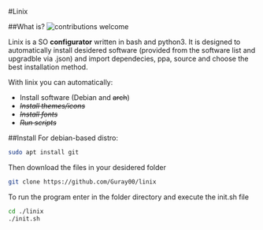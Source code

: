 #Linix  

##What is?
![contributions welcome](https://img.shields.io/badge/contributions-welcome-brightgreen.svg?style=flat)

Linix is a SO **configurator** written in bash and python3. It is designed to automatically install desidered software (provided from the software list and upgradble via .json) and import dependecies, ppa, source and choose the best installation method.

With linix you can automatically:
- Install software (Debian and ~~arch~~)
- *~~Install themes/icons~~*
- ~~*Install fonts*~~
- *~~Run scripts~~*

##Install
For debian-based distro:
```bash
sudo apt install git
```

Then download the files in your desidered folder
```bash
git clone https://github.com/Guray00/linix
```

To run the program enter in the folder directory and execute the init.sh file
```bash
cd ./linix
./init.sh
```
